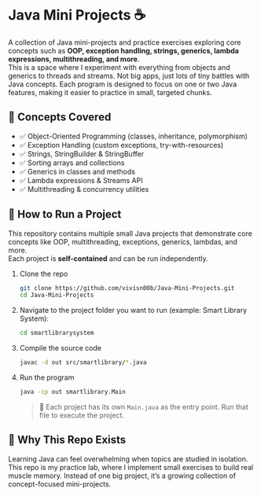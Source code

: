 # Java Mini Projects ☕  

A collection of Java mini-projects and practice exercises exploring core concepts such as **OOP, exception handling, strings, generics, lambda expressions, multithreading, and more**.  
This is a space where I experiment with everything from objects and generics to threads and streams. Not big apps, just lots of tiny battles with Java concepts.
Each program is designed to focus on one or two Java features, making it easier to practice in small, targeted chunks.  


## 📖 Concepts Covered

- ✅ Object-Oriented Programming (classes, inheritance, polymorphism)  
- ✅ Exception Handling (custom exceptions, try-with-resources)  
- ✅ Strings, StringBuilder & StringBuffer  
- ✅ Sorting arrays and collections  
- ✅ Generics in classes and methods  
- ✅ Lambda expressions & Streams API  
- ✅ Multithreading & concurrency utilities  


## 🚀 How to Run a Project

This repository contains multiple small Java projects that demonstrate core concepts like OOP, multithreading, exceptions, generics, lambdas, and more.  
Each project is **self-contained** and can be run independently.

1. Clone the repo
   ```bash
   git clone https://github.com/vivisn00b/Java-Mini-Projects.git
   cd Java-Mini-Projects
   ```
2. Navigate to the project folder you want to run (example: Smart Library System):
   ```bash
   cd smartlibrarysystem
   ```
3. Compile the source code
   ```bash
   javac -d out src/smartlibrary/*.java
   ```

4. Run the program
   ```bash
   java -cp out smartlibrary.Main
   ```

   > 🔑 Each project has its own `Main.java` as the entry point. Run that file to execute the project.


## 🌱 Why This Repo Exists

Learning Java can feel overwhelming when topics are studied in isolation.
This repo is my practice lab, where I implement small exercises to build real muscle memory. Instead of one big project, it’s a growing collection of concept-focused mini-projects.

